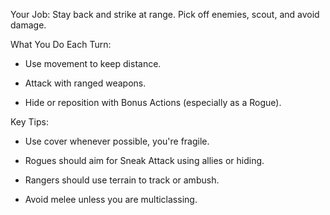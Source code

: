Your Job: Stay back and strike at range. Pick off enemies, scout, and avoid damage.

What You Do Each Turn:

- Use movement to keep distance.
    
- Attack with ranged weapons.
    
- Hide or reposition with Bonus Actions (especially as a Rogue).
    

Key Tips:

- Use cover whenever possible, you're fragile.
    
- Rogues should aim for Sneak Attack using allies or hiding.
    
- Rangers should use terrain to track or ambush.
    
- Avoid melee unless you are multiclassing.